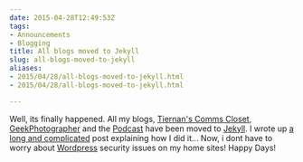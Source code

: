 ```yaml
---
date: 2015-04-28T12:49:53Z
tags:
- Announcements
- Blogging
title: All blogs moved to Jekyll
slug: all-blogs-moved-to-jekyll
aliases:
- 2015/04/28/all-blogs-moved-to-jekyll.html
- 2015/04/28/all-blogs-moved-to-jekyll.html

---
```

 
 
 

Well, its finally happened. All my blogs, [Tiernan's Comms Closet][1], [GeekPhotographer][2] and the [Podcast][3] have been
moved to [Jekyll][4]. I wrote up [a long and complicated][5] post explaining how I did it... Now, i dont have to worry
about [Wordpress][6] security issues on my home sites! Happy Days!

[1]:http://blog.lotas-smartman.net
[2]:http://www.geekphotographer.com
[3]:http://podcast.tiernanotoole.ie
[4]:http://www.jekyllrb.com
[6]:http://www.wordpress.org
[5]:http://blog.lotas-smartman.net/blog-move-details/
